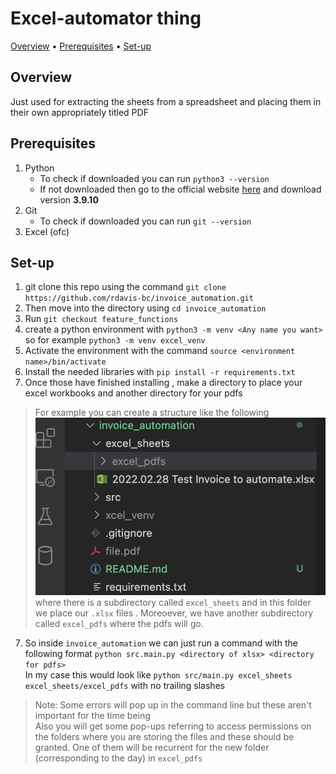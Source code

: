 # Excel-automator thing
<a href="#overview">Overview</a> •
<a href="#prerequisites">Prerequisites</a> •
<a href="#set-up">Set-up</a> 

## Overview 
Just used for extracting the sheets from a spreadsheet and placing them in their own appropriately titled PDF
## Prerequisites
1. Python 
    * To check if downloaded you can run `python3 --version`
    * If not downloaded then go to the official website [here](https://www.python.org/ftp/python/3.9.10/python-3.9.10-macos11.pkg) and download version **3.9.10**
2. Git
    * To check if downloaded you can run `git --version`
3. Excel (ofc)

## Set-up
1. git clone this repo using the command `git clone https://github.com/rdavis-bc/invoice_automation.git`
2. Then move into the directory using `cd invoice_automation`
3. Run `git checkout feature_functions`
3. create a python environment with `python3 -m venv <Any name you want>` so for example `python3 -m venv excel_venv`
4. Activate the environment with the command `source <environment name>/bin/activate`
5. Install the needed libraries with `pip install -r requirements.txt`
6. Once those have finished installing , make a directory to place your excel workbooks and another directory for your pdfs
> For example you can create a structure like the following ![ok](images/Screen%20Shot%202022-03-23%20at%2011.52.23%20AM.png) where there is a subdirectory called `excel_sheets` and in this folder we place our `.xlsx` files . Moreoever, we have another subdirectory called `excel_pdfs` where the pdfs will go.
7. So inside `invoice_automation` we can just run a command with the following format `python src.main.py <directory of xlsx> <directory for pdfs>`\
In my case this would look like `python src/main.py excel_sheets excel_sheets/excel_pdfs` with no trailing slashes
> Note: Some errors will pop up in the command line but these aren't important for the time being\
Also you will get some pop-ups referring to access permissions on the folders where you are storing the files and these should be granted. One of them will be recurrent for the new folder (corresponding to the day) in `excel_pdfs`
